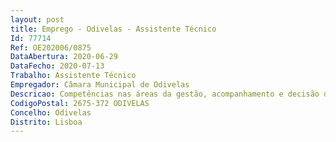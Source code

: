 ```yaml
--- 
layout: post
title: Emprego - Odivelas - Assistente Técnico
Id: 77714
Ref: OE202006/0875
DataAbertura: 2020-06-29
DataFecho: 2020-07-13
Trabalho: Assistente Técnico
Empregador: Câmara Municipal de Odivelas
Descricao: Competências nas áreas da gestão, acompanhamento e decisão dos procedimentos relativos a operações de urbanização e edificação.
CodigoPostal: 2675-372 ODIVELAS
Concelho: Odivelas
Distrito: Lisboa
--- 
```

